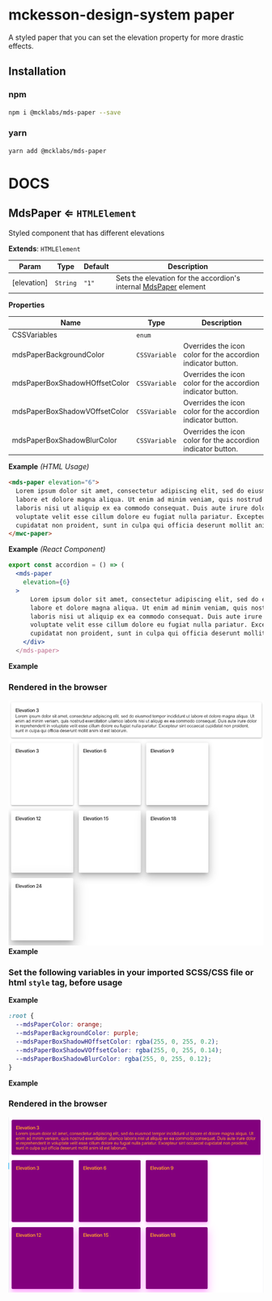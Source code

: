 # mckesson-design-system paper
A styled paper that you can set the elevation property for more drastic effects.

## Installation

### npm
```bash
npm i @mcklabs/mds-paper --save
```

### yarn
```bash
yarn add @mcklabs/mds-paper
```

# DOCS
<a name="module_MdsPaper"></a>

## MdsPaper ⇐ <code>HTMLElement</code>
Styled component that has different elevations

**Extends**: <code>HTMLElement</code>  

| Param | Type | Default | Description |
| --- | --- | --- | --- |
| [elevation] | <code>String</code> | <code>&quot;1&quot;</code> | Sets the elevation for the accordion's internal [MdsPaper](../packages/paper) element |

**Properties**

| Name | Type | Description |
| --- | --- | --- |
| CSSVariables | <code>enum</code> |  |
| mdsPaperBackgroundColor | <code>CSSVariable</code> | Overrides the icon color for the accordion indicator button. |
| mdsPaperBoxShadowHOffsetColor | <code>CSSVariable</code> | Overrides the icon color for the accordion indicator button. |
| mdsPaperBoxShadowVOffsetColor | <code>CSSVariable</code> | Overrides the icon color for the accordion indicator button. |
| mdsPaperBoxShadowBlurColor | <code>CSSVariable</code> | Overrides the icon color for the accordion indicator button. |

**Example** *(HTML Usage)*  
```html
<mds-paper elevation="6">
  Lorem ipsum dolor sit amet, consectetur adipiscing elit, sed do eiusmod tempor incididunt ut
  labore et dolore magna aliqua. Ut enim ad minim veniam, quis nostrud exercitation ullamco
  laboris nisi ut aliquip ex ea commodo consequat. Duis aute irure dolor in reprehenderit in
  voluptate velit esse cillum dolore eu fugiat nulla pariatur. Excepteur sint occaecat
  cupidatat non proident, sunt in culpa qui officia deserunt mollit anim id est laborum.
</mwc-paper>
```
**Example** *(React Component)*  
```jsx
export const accordion = () => (
  <mds-paper
    elevation={6}
  >
      Lorem ipsum dolor sit amet, consectetur adipiscing elit, sed do eiusmod tempor incididunt ut
      labore et dolore magna aliqua. Ut enim ad minim veniam, quis nostrud exercitation ullamco
      laboris nisi ut aliquip ex ea commodo consequat. Duis aute irure dolor in reprehenderit in
      voluptate velit esse cillum dolore eu fugiat nulla pariatur. Excepteur sint occaecat
      cupidatat non proident, sunt in culpa qui officia deserunt mollit anim id est laborum.
    </div>
  </mds-paper>
```
**Example**  
### Rendered in the browser

![](samples/paper.png)
<br/>
**Example**  
### Set the following variables in your imported SCSS/CSS file or html `style` tag, before usage
**Example**  
```css
:root {
  --mdsPaperColor: orange;
  --mdsPaperBackgroundColor: purple;
  --mdsPaperBoxShadowHOffsetColor: rgba(255, 0, 255, 0.2);
  --mdsPaperBoxShadowVOffsetColor: rgba(255, 0, 255, 0.14);
  --mdsPaperBoxShadowBlurColor: rgba(255, 0, 255, 0.12);
}
```
**Example**  
### Rendered in the browser

![](samples/paper-custom.png)
<br/>
